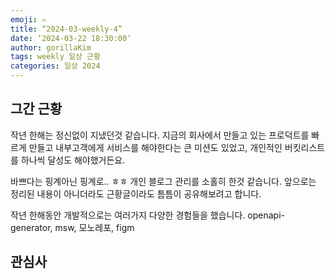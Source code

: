 ```yaml
---
emoji: ✍️
title: “2024-03-weekly-4”  
date: ‘2024-03-22 18:30:00’  
author: gorillaKim
tags: weekly 일상 근황  
categories: 일상 2024
---
```



## 그간 근황
작년 한해는 정신없이 지냈던것 같습니다. 지금의 회사에서 만들고 있는 프로덕트를 빠르게 만들고 내부고객에게 서비스를 해야한다는 큰 미션도 있었고, 개인적인 버킷리스트를 하나씩 달성도 해야했거든요.

바쁘다는 핑계아닌 핑계로.. ㅎㅎ 개인 블로그 관리를 소홀히 한것 같습니다.
앞으로는 정리된 내용이 아니더라도 근황글이라도 틈틈이 공유해보려고 합니다.

작년 한해동안 개발적으로는 여러가지 다양한 경험들을 했습니다. openapi-generator, msw, 모노레포, figm


## 관심사


<!--stackedit_data:
eyJoaXN0b3J5IjpbMTgwNDg3MzE4MSw5NTkzMzA3OTMsMTA5ND
I0NTE4NV19
-->